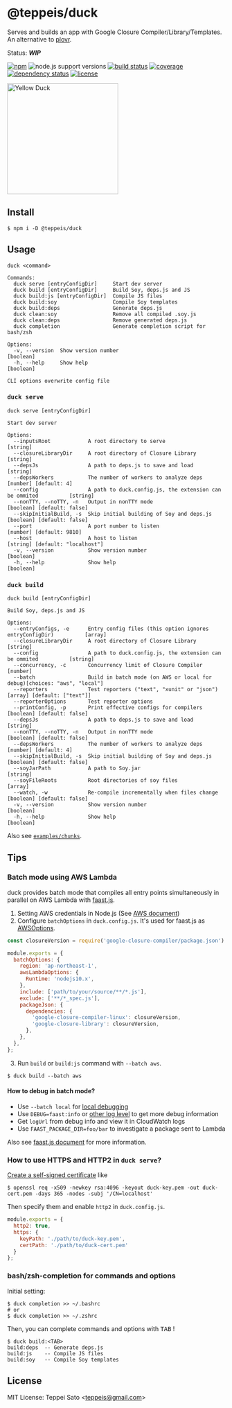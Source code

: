 # @teppeis/duck

Serves and builds an app with Google Closure Compiler/Library/Templates. An alternative to [plovr](https://github.com/bolinfest/plovr).

Status: **_WIP_**

[![npm][npm-image]][npm-url]
![node.js support versions][node-version]
[![build status][circleci-image]][circleci-url]
[![coverage][codecov-image]][codecov-url]
[![dependency status][deps-image]][deps-url]
[![license][license]](./LICENSE)

<a title="Berkaycagdas [CC BY-SA 4.0 (https://creativecommons.org/licenses/by-sa/4.0)], via Wikimedia Commons" href="https://commons.wikimedia.org/wiki/File:Yellow_Duck.jpg"><img width="256" alt="Yellow Duck" src="https://upload.wikimedia.org/wikipedia/commons/thumb/3/3c/Yellow_Duck.jpg/256px-Yellow_Duck.jpg"></a>

## Install

```console
$ npm i -D @teppeis/duck
```

## Usage

```
duck <command>

Commands:
  duck serve [entryConfigDir]     Start dev server
  duck build [entryConfigDir]     Build Soy, deps.js and JS
  duck build:js [entryConfigDir]  Compile JS files
  duck build:soy                  Compile Soy templates
  duck build:deps                 Generate deps.js
  duck clean:soy                  Remove all compiled .soy.js
  duck clean:deps                 Remove generated deps.js
  duck completion                 Generate completion script for bash/zsh

Options:
  -v, --version  Show version number                                                     [boolean]
  -h, --help     Show help                                                               [boolean]

CLI options overwrite config file
```

### `duck serve`

```
duck serve [entryConfigDir]

Start dev server

Options:
  --inputsRoot            A root directory to serve                                       [string]
  --closureLibraryDir     A root directory of Closure Library                             [string]
  --depsJs                A path to deps.js to save and load                              [string]
  --depsWorkers           The number of workers to analyze deps              [number] [default: 4]
  --config                A path to duck.config.js, the extension can be ommited          [string]
  --nonTTY, --noTTY, -n   Output in nonTTY mode                         [boolean] [default: false]
  --skipInitialBuild, -s  Skip initial building of Soy and deps.js      [boolean] [default: false]
  --port                  A port number to listen                         [number] [default: 9810]
  --host                  A host to listen                         [string] [default: "localhost"]
  -v, --version           Show version number                                            [boolean]
  -h, --help              Show help                                                      [boolean]
```

### `duck build`

```
duck build [entryConfigDir]

Build Soy, deps.js and JS

Options:
  --entryConfigs, -e      Entry config files (this option ignores entryConfigDir)          [array]
  --closureLibraryDir     A root directory of Closure Library                             [string]
  --config                A path to duck.config.js, the extension can be ommited          [string]
  --concurrency, -c       Concurrency limit of Closure Compiler                           [number]
  --batch                 Build in batch mode (on AWS or local for debug)[choices: "aws", "local"]
  --reporters             Test reporters ("text", "xunit" or "json")   [array] [default: ["text"]]
  --reporterOptions       Test reporter options
  --printConfig, -p       Print effective configs for compilers         [boolean] [default: false]
  --depsJs                A path to deps.js to save and load                              [string]
  --nonTTY, --noTTY, -n   Output in nonTTY mode                         [boolean] [default: false]
  --depsWorkers           The number of workers to analyze deps              [number] [default: 4]
  --skipInitialBuild, -s  Skip initial building of Soy and deps.js      [boolean] [default: false]
  --soyJarPath            A path to Soy.jar                                               [string]
  --soyFileRoots          Root directories of soy files                                    [array]
  --watch, -w             Re-compile incrementally when files change    [boolean] [default: false]
  -v, --version           Show version number                                            [boolean]
  -h, --help              Show help                                                      [boolean]
```

Also see [`examples/chunks`](examples/chunks).

## Tips

### Batch mode using AWS Lambda

duck provides batch mode that compiles all entry points simultaneously in parallel on AWS Lambda with [faast.js](https://faastjs.org/).

1. Setting AWS credentials in Node.js (See [AWS document](https://docs.aws.amazon.com/sdk-for-javascript/v2/developer-guide/setting-credentials-node.html))
2. Configure `batchOptions` in `duck.config.js`. It's used for faast.js as [AWSOptions](https://faastjs.org/docs/api/faastjs.awsoptions).
```js
const closureVersion = require('google-closure-compiler/package.json').version;

module.exports = {
  batchOptions: {
    region: 'ap-northeast-1',
    awsLambdaOptions: {
      Runtime: 'nodejs10.x',
    },
    include: ['path/to/your/source/**/*.js'],
    exclude: ['**/*_spec.js'],
    packageJson: {
      dependencies: {
        'google-closure-compiler-linux': closureVersion,
        'google-closure-library': closureVersion,
      },
    },
  },
};
```
3. Run `build` or `build:js` command with `--batch aws`.
```console
$ duck build --batch aws
```

#### How to debug in batch mode?

- Use `--batch local` for [local debugging](https://faastjs.org/docs/local)
- Use `DEBUG=faast:info` or [other log level](https://faastjs.org/docs/workflow#debug-environment-variable) to get more debug information
- Get `logUrl` from debug info and view it in CloudWatch logs
- Use `FAAST_PACKAGE_DIR=foo/bar` to investigate a package sent to Lambda 

Also see [faast.js document](https://faastjs.org/docs/api/faastjs.awsoptions) for more information.

### How to use HTTPS and HTTP2 in `duck serve`?

[Create a self-signed certificate](https://stackoverflow.com/a/10176685) like

```console
$ openssl req -x509 -newkey rsa:4096 -keyout duck-key.pem -out duck-cert.pem -days 365 -nodes -subj '/CN=localhost'
```

Then specify them and enable `http2` in `duck.config.js`.

```js
module.exports = {
  http2: true,
  https: {
    keyPath: './path/to/duck-key.pem',
    certPath: './path/to/duck-cert.pem'
  }
};
```

### bash/zsh-completion for commands and options

Initial setting:

```console
$ duck completion >> ~/.bashrc
# or
$ duck completion >> ~/.zshrc
```

Then, you can complete commands and options with <kbd>TAB</kbd> !

```console
$ duck build:<TAB>
build:deps  -- Generate deps.js
build:js    -- Compile JS files
build:soy   -- Compile Soy templates
```

## License

MIT License: Teppei Sato &lt;teppeis@gmail.com&gt;

[npm-image]: https://img.shields.io/npm/v/@teppeis/duck.svg
[npm-url]: https://npmjs.org/package/@teppeis/duck
[npm-downloads-image]: https://img.shields.io/npm/dm/@teppeis/duck.svg
[deps-image]: https://img.shields.io/david/teppeis/duck.svg
[deps-url]: https://david-dm.org/teppeis/duck
[node-version]: https://img.shields.io/badge/Node.js%20support->=v10.12-brightgreen.svg
[license]: https://img.shields.io/npm/l/@teppeis/duck.svg
[circleci-image]: https://circleci.com/gh/teppeis/duck.svg?style=shield
[circleci-url]: https://circleci.com/gh/teppeis/duck
[codecov-image]: https://codecov.io/gh/teppeis/duck/branch/master/graph/badge.svg
[codecov-url]: https://codecov.io/gh/teppeis/duck
